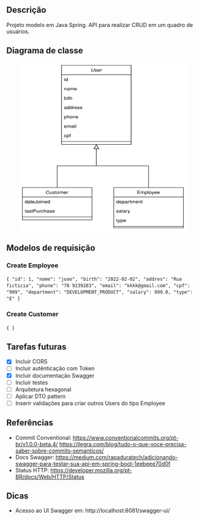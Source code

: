 ## Descrição
Projeto modelo em Java Spring. API para realizar CRUD em um quadro de usuários.  

## Diagrama de classe
<div align="center">
<img src="https://raw.githubusercontent.com/wlfoj/images/main/crudUsers/diagram_class1.svg?token=GHSAT0AAAAAAB4G5M7TLAW5OXZLNCWU7VHWY5KDJLA" width="440" height="440"/>
</div>

## Modelos de requisição

### Create Employee
``
{
"id": 1,
"name": "joao",
"birth": "2022-02-02",
"addres": "Rua ficticia",
"phone": "78 9239283",
"email": "kkkk@gmail.com",
"cpf": "999",
"department": "DEVELOPMENT_PRODUCT",
"salary": 999.0,
"type": "E"
}
``

### Create Customer

``
{
}
``

## Tarefas futuras
- [x] Incluir CORS
- [ ] Incluir autênticação com Token
- [x] Incluir documentação Swagger
- [ ] Incluir testes
- [ ] Arquitetura hexagonal
- [ ] Aplicar DTO pattern
- [ ] Inserir validações para criar outros Users do tipo Employee

## Referências
- Commit Conventional: https://www.conventionalcommits.org/pt-br/v1.0.0-beta.4/     https://ilegra.com/blog/tudo-o-que-voce-precisa-saber-sobre-commits-semanticos/
- Docs Swagger: https://medium.com/rapaduratech/adicionando-swagger-para-testar-sua-api-em-spring-boot-1eebeee70d0f
- Status HTTP: https://developer.mozilla.org/pt-BR/docs/Web/HTTP/Status

## Dicas
- Acesso ao UI Swagger em: http://localhost:8081/swagger-ui/

